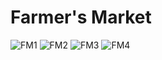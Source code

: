 # Farmer's Market
![FM1](https://user-images.githubusercontent.com/54658795/132399119-ff4e4d83-96d3-472e-8489-cccfe8171f25.JPG)
![FM2](https://user-images.githubusercontent.com/54658795/132399140-1e7239b8-f7bd-4c69-b695-b30cf33ddfcf.JPG)
![FM3](https://user-images.githubusercontent.com/54658795/132399160-3ec8f0b7-8c45-4526-8d6e-67b43d0dd606.JPG)
![FM4](https://user-images.githubusercontent.com/54658795/132399171-fb832c96-48d4-4ecf-b018-79a46023f6e0.JPG)
